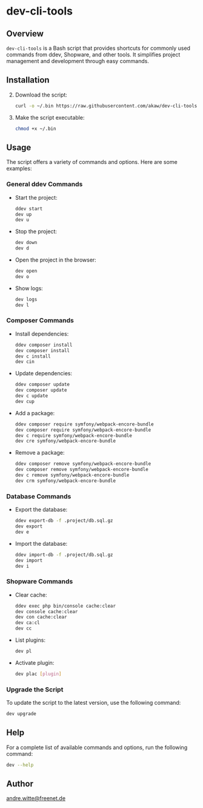 # dev-cli-tools

## Overview

`dev-cli-tools` is a Bash script that provides shortcuts for commonly used commands from ddev, Shopware, and other tools. It simplifies project management and development through easy commands.

## Installation

2. Download the script:
    ```bash
    curl -o ~/.bin https://raw.githubusercontent.com/akaw/dev-cli-tools/refs/heads/main/dev
    ```

3. Make the script executable:
    ```bash
    chmod +x ~/.bin
    ```

## Usage

The script offers a variety of commands and options. Here are some examples:

### General ddev Commands

- Start the project:
    ```bash
    ddev start
    dev up 
    dev u
    ```

- Stop the project:
    ```bash
    dev down
    dev d
    ```

- Open the project in the browser:
    ```bash
    dev open
    dev o
    ```

- Show logs:
    ```bash
    dev logs
    dev l
    ```

### Composer Commands

- Install dependencies:
    ```bash
    ddev composer install
    dev composer install
    dev c install
    dev cin
    ```

- Update dependencies:
    ```bash
    ddev composer update
    dev composer update
    dev c update
    dev cup
    ```

- Add a package:
    ```bash
    ddev composer require symfony/webpack-encore-bundle
    dev composer require symfony/webpack-encore-bundle
    dev c require symfony/webpack-encore-bundle
    dev cre symfony/webpack-encore-bundle
    ```

- Remove a package:
    ```bash
    ddev composer remove symfony/webpack-encore-bundle
    dev composer remove symfony/webpack-encore-bundle
    dev c remove symfony/webpack-encore-bundle
    dev crm symfony/webpack-encore-bundle
    ```

### Database Commands

- Export the database:
    ```bash
    ddev export-db -f .project/db.sql.gz
    dev export
    dev e
    ```

- Import the database:
    ```bash
    ddev import-db -f .project/db.sql.gz
    dev import
    dev i
    ```

### Shopware Commands

- Clear cache:
    ```bash
    ddev exec php bin/console cache:clear
    dev console cache:clear
    dev con cache:clear
    dev ca:cl
    dev cc
    ```

- List plugins:
    ```bash
    dev pl
    ```

- Activate plugin:
    ```bash
    dev plac [plugin]
    ```

### Upgrade the Script

To update the script to the latest version, use the following command:
```bash
dev upgrade
```

## Help

For a complete list of available commands and options, run the following command:
```bash
dev --help
```

## Author

andre.witte@freenet.de

